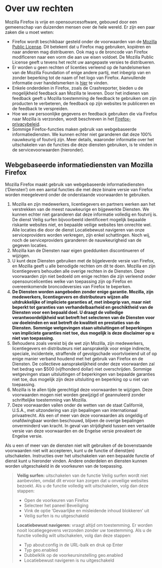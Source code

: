# Over uw rechten

Mozilla Firefox is vrije en opensourcesoftware, gebouwd door een gemeenschap van duizenden mensen over de hele wereld. Er zijn een paar zaken die u moet weten:

* Firefox wordt beschikbaar gesteld onder de voorwaarden van de [Mozilla Public License](https://www.mozilla.org/MPL/). Dit betekent dat u Firefox mag gebruiken, kopiëren en naar anderen mag distribueren. Ook mag u de broncode van Firefox modificeren naar een vorm die aan uw eisen voldoet. De Mozilla Public License geeft u tevens het recht uw aangepaste versies te distribueren.
* Er worden u geen rechten of licenties verleend op de handelsmerken van de Mozilla Foundation of enige andere partij, met inbegrip van en zonder beperking tot de naam of het logo van Firefox. Aanvullende informatie over handelsmerken is [hier](https://www.mozilla.org/foundation/trademarks/policy/) te vinden.
* Enkele onderdelen in Firefox, zoals de Crashreporter, bieden u de mogelijkheid feedback aan Mozilla te leveren. Door het indienen van feedback geeft u Mozilla toestemming de feedback te gebruiken om zijn producten te verbeteren, de feedback op zijn websites te publiceren en de feedback te verspreiden.
* Hoe we uw persoonlijke gegevens en feedback gebruiken die via Firefox naar Mozilla is verzonden, wordt beschreven in het [Firefox-privacybeleid](https://www.mozilla.org/privacy/firefox/).
* Sommige Firefox-functies maken gebruik van webgebaseerde informatiediensten. We kunnen echter niet garanderen dat deze 100% nauwkeurig of foutvrij zijn. Meer details, waaronder informatie over het uitschakelen van de functies die deze diensten gebruiken, is te vinden in de servicevoorwaarden (hieronder).

## Webgebaseerde informatiediensten van Mozilla Firefox

Mozilla Firefox maakt gebruik van webgebaseerde informatiediensten (‘Diensten’) om een aantal functies die met deze binaire versie van Firefox worden meegeleverd onder de onderstaande voorwaarden te gebruiken.

1. Mozilla en zijn medewerkers, licentiegevers en partners werken aan het verstrekken van de meest nauwkeurige en bijgewerkte Diensten. We kunnen echter niet garanderen dat deze informatie volledig en foutvrij is. De dienst Veilig surfen bijvoorbeeld identificeert mogelijk bepaalde riskante websites niet, en bepaalde veilige websites ten onrechte wel. Alle locaties die door de dienst Locatiebewust navigeren van onze serviceproviders worden verkregen, zijn enkel schattingen. Noch wij, noch de serviceproviders garanderen de nauwkeurigheid van de gegeven locaties.
1. Mozilla kan de Diensten naar eigen goeddunken discontinueren of wijzigen.
1. U kunt deze Diensten gebruiken met de bijgeleverde versie van Firefox, en Mozilla geeft u alle benodigde rechten om dit te doen. Mozilla en zijn licentiegevers behouden alle overige rechten in de Diensten. Deze voorwaarden zijn niet bedoeld om enige rechten die zijn verleend onder opensourcelicenties welke van toepassing zijn op Firefox en overeenkomende broncodeversies van Firefox te beperken.
1. **De Diensten worden aangeboden zonder enige garantie. Mozilla, zijn medewerkers, licentiegevers en distributeurs wijzen alle uitdrukkelijke of impliciete garanties af, met inbegrip van, maar niet beperkt tot garanties van verhandelbaarheid en geschiktheid van de Diensten voor een bepaald doel. U draagt de volledige verantwoordelijkheid wat betreft het selecteren van de Diensten voor uw doeleinden en wat betreft de kwaliteit en prestaties van de Diensten. Sommige wetgevingen staan uitsluitingen of beperkingen van impliciete garanties niet toe, dus mogelijk is deze disclaimer op u niet van toepassing.**
1. Behoudens zoals vereist bij de wet zijn Mozilla, zijn medewerkers, licentiegevers en distributeurs niet aansprakelijk voor enige indirecte, speciale, incidentele, straffende of gevolgschade voortvloeiend uit of op enige manier verband houdend met het gebruik van Firefox en de Diensten. De collectieve aansprakelijkheid onder deze voorwaarden zal het bedrag van $500 (vijfhonderd dollar) niet overschrijden. Sommige wetgevingen staan uitsluitingen of beperkingen van bepaalde garanties niet toe, dus mogelijk zijn deze uitsluiting en beperking op u niet van toepassing.
1. Mozilla is te allen tijde gerechtigd deze voorwaarden te wijzigen. Deze voorwaarden mogen niet worden gewijzigd of geannuleerd zonder schriftelijke toestemming van Mozilla.
1. Deze voorwaarden vallen onder de wetten van de staat Californië, U.S.A., met uitzondering van zijn bepalingen van internationaal privaatrecht. Als een of meer van deze voorwaarden als ongeldig of onafdwingbaar worden beschouwd, blijven de overige bepalingen onverminderd van kracht. In geval van strijdigheid tussen een vertaalde versie van deze voorwaarden en de Engelse versie prevaleert de Engelse versie.

Als u een of meer van de diensten niet wilt gebruiken of de bovenstaande voorwaarden niet wilt accepteren, kunt u de functie of dienst(en) uitschakelen. Instructies over het uitschakelen van een bepaalde functie of dienst kunt u hieronder vinden. Andere onderdelen en diensten kunnen worden uitgeschakeld in de voorkeuren van de toepassing.

> **Veilig surfen:** uitschakelen van de functie Veilig surfen wordt niet aanbevolen, omdat dit ervoor kan zorgen dat u onveilige websites bezoekt. Als u de functie volledig wilt uitschakelen, volg dan deze stappen:
>
>* Open de voorkeuren van Firefox
>* Selecteer het paneel Beveiliging
>* Vink de optie ‘Gevaarlijke en misleidende inhoud blokkeren’ uit
>* Veilig surfen is nu uitgeschakeld
>
> **Locatiebewust navigeren:** vraagt altijd om toestemming. Er worden nooit locatiegegevens verzonden zonder uw toestemming. Als u de functie volledig wilt uitschakelen, volg dan deze stappen:
>
>* Typ about:config in de URL-balk en druk op Enter
>* Typ geo.enabled
>* Dubbelklik op de voorkeursinstelling geo.enabled
>* Locatiebewust navigeren is nu uitgeschakeld
